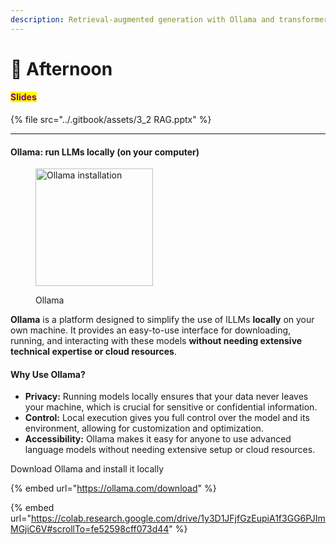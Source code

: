 ```yaml
---
description: Retrieval-augmented generation with Ollama and transformers
---
```


# 🦙 Afternoon

#### <mark style="color:purple;">Slides</mark>

{% file src="../.gitbook/assets/3_2 RAG.pptx" %}

***

#### Ollama: run LLMs locally (on your computer)

<figure><img src="../.gitbook/assets/Screenshot 2024-08-18 at 7.21.17 AM.png" alt="Ollama installation" width="188"><figcaption><p>Ollama</p></figcaption></figure>

**Ollama** is a platform designed to simplify the use of lLLMs **locally** on your own machine. It provides an easy-to-use interface for downloading, running, and interacting with these models **without needing extensive technical expertise or cloud resources**.

#### Why Use Ollama?

* **Privacy:** Running models locally ensures that your data never leaves your machine, which is crucial for sensitive or confidential information.
* **Control:** Local execution gives you full control over the model and its environment, allowing for customization and optimization.
* **Accessibility:** Ollama makes it easy for anyone to use advanced language models without needing extensive setup or cloud resources.

Download Ollama and install it locally

{% embed url="https://ollama.com/download" %}

{% embed url="https://colab.research.google.com/drive/1y3D1JFjfGzEupiA1f3GG6PJImMGjiC6V#scrollTo=fe52598cff073d44" %}
